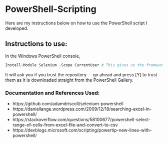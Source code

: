 # PowerShell-Scripting
Here are my instructions below on how to use the PowerShell script I developed.

## Instructions to use:
In the Windows PowerShell console, 
```powershell
Install-Module Selenium -Scope CurrentUser # This gives us the framework that allows us to manipulate the web browser.
```
It will ask you if you trust the repository -- go ahead and press [Y] to trust them as it is downloaded straight from the PowerShell Gallery.

### Documentation and References Used:
<ul>
  <li> https://github.com/adamdriscoll/selenium-powershell
  <li> https://daniellange.wordpress.com/2009/12/18/searching-excel-in-powershell/
  <li> https://stackoverflow.com/questions/58100677/powershell-select-range-of-cells-from-excel-file-and-convert-to-csv
  <li> https://devblogs.microsoft.com/scripting/powertip-new-lines-with-powershell/
</ul>

